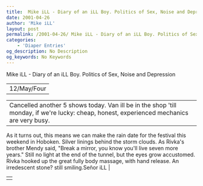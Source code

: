 ```yaml
---
title:  Mike iLL - Diary of an iLL Boy. Politics of Sex, Noise and Depression 
date: 2001-04-26
author: 'Mike iLL'
layout: post
permalink: /2001-04-26/ Mike iLL - Diary of an iLL Boy. Politics of Sex, Noise and Depression 
categories:
    - 'Diaper Entries'
og_description: No Description
og_keywords: No Keywords
---
```

<style>
body {
  background-color: ;
  color: ;
}
a {
  color: ;
}
a:active {
  color: ;
}
a:visited {
  color: ;
}
</style>

   Mike iLL - Diary of an iLL Boy. Politics of Sex, Noise and Depression     



|  |
| --- |
| 12/May/Four |

  
  



|  |
| --- |
| Cancelled another 5 shows today. Van ill be in the shop 'till monday, if we're lucky: cheap, honest, experienced mechanics are very busy.
As it turns out, this means we can make the rain date for the festival this weekend in Hoboken. Silver linings behind the storm clouds. As Rivka's brother Mendy said, "Break a mirror, you know you'll live seven more years."
Still no light at the end of the tunnel, but the eyes grow accustomed.
Rivka hooked up the great fully body massage, with hand release. An irredescent stone?
  still smiling.Señor iLL
 |

   


|  |
| --- |
|   |

   
   
   
   
  

